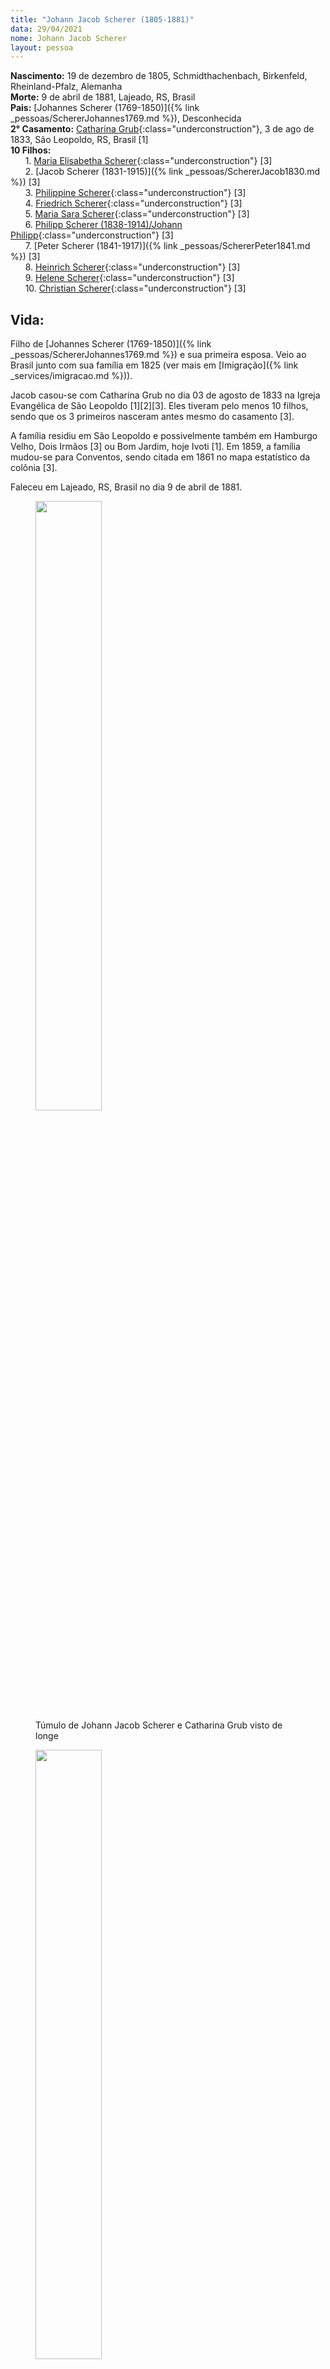 ```yaml
---
title: "Johann Jacob Scherer (1805-1881)"
data: 29/04/2021
nome: Johann Jacob Scherer
layout: pessoa
---
```


**Nascimento:** 19 de dezembro de 1805, Schmidthachenbach, Birkenfeld, Rheinland-Pfalz, Alemanha<br/>
**Morte:** 9 de abril de 1881, Lajeado, RS, Brasil<br/>
**Pais:** [Johannes Scherer (1769-1850)]({% link _pessoas/SchererJohannes1769.md %}), Desconhecida<br/>
**2° Casamento:** [Catharina Grub](){:class="underconstruction"}, 3 de ago de 1833, São Leopoldo, RS, Brasil [1]<br/>
**10 Filhos:**<br/>
&nbsp;&nbsp;&nbsp;&nbsp;&nbsp;&nbsp;1. [Maria Elisabetha Scherer](){:class="underconstruction"} [3]<br/>
&nbsp;&nbsp;&nbsp;&nbsp;&nbsp;&nbsp;2. [Jacob Scherer (1831-1915)]({% link _pessoas/SchererJacob1830.md %}) [3]<br/>
&nbsp;&nbsp;&nbsp;&nbsp;&nbsp;&nbsp;3. [Philippine Scherer](){:class="underconstruction"} [3]<br/>
&nbsp;&nbsp;&nbsp;&nbsp;&nbsp;&nbsp;4. [Friedrich Scherer](){:class="underconstruction"} [3]<br/>
&nbsp;&nbsp;&nbsp;&nbsp;&nbsp;&nbsp;5. [Maria Sara Scherer](){:class="underconstruction"} [3]<br/>
&nbsp;&nbsp;&nbsp;&nbsp;&nbsp;&nbsp;6. [Philipp Scherer (1838-1914)/Johann Philipp](){:class="underconstruction"} [3]<br/>
&nbsp;&nbsp;&nbsp;&nbsp;&nbsp;&nbsp;7. [Peter Scherer (1841-1917)]({% link _pessoas/SchererPeter1841.md %}) [3]<br/>
&nbsp;&nbsp;&nbsp;&nbsp;&nbsp;&nbsp;8. [Heinrich Scherer](){:class="underconstruction"} [3]<br/>
&nbsp;&nbsp;&nbsp;&nbsp;&nbsp;&nbsp;9. [Helene Scherer](){:class="underconstruction"} [3]<br/>
&nbsp;&nbsp;&nbsp;&nbsp;&nbsp;&nbsp;10. [Christian Scherer](){:class="underconstruction"} [3]<br/>

## Vida:

Filho de [Johannes Scherer (1769-1850)]({% link _pessoas/SchererJohannes1769.md %}) e sua primeira esposa. Veio ao Brasil junto com sua família em 1825 (ver mais em [Imigração]({% link _services/imigracao.md %})).

Jacob casou-se com Catharina Grub no dia 03 de agosto de 1833 na Igreja Evangélica de São Leopoldo [1][2][3]. Eles tiveram pelo menos 10 filhos, sendo que os 3 primeiros nasceram antes mesmo do casamento [3].

A família residiu em São Leopoldo e possivelmente também em Hamburgo Velho, Dois Irmãos [3] ou Bom Jardim, hoje Ivoti [1]. Em 1859, a família mudou-se para Conventos, sendo citada em 1861 no mapa estatístico da colônia [3].


Faleceu em Lajeado, RS, Brasil no dia 9 de abril de 1881.<br/>


<figure>
  <img src="https://drive.google.com/uc?id=1Gq_2d2LiT8m9LJ8hjVWWhoOBNPrwcj8V" width="50%">
  <figcaption class="figure-caption">Túmulo de Johann Jacob Scherer e Catharina Grub visto de longe</figcaption>
</figure>

<figure>
  <img src="https://drive.google.com/uc?id=17s6dZRBxb2lgR3EZaEsBvL0qpYGZgczV" width="50%">
  <figcaption class="figure-caption">Texto no túmulo de Johann Jacob Scherer: "<i>Ruhe Sanft - Johann Jacob Scherer geboren den 19ten December 1805 zu Schmidthachenbach Sachsen Coburg gestorben am 9ten April 1881 Colonie Conventos. Selig die im Denn Sterben denn ihre Werke folgen ihnen nach</i>". Tradução: Descanse em paz - Johann Jacob Scherer nascido em 19 de dezembro de 1805 em Schmidthachenbach Saxônia Coburgo, morreu em 9 de abril de 1881 na Colônia Conventos. Bem-aventurados os que morrem, pois as suas obras os acompanham.</figcaption>
</figure>


## Referências:

[1] HUNSCHE, Carlos H et al. O Biênio 1824/25 da Imigração e Colonização Alemã no Rio Grande do Sul: província de São Pedro. Porto Alegre: A Nação, 1975.

[2] ROSA, Gilson Justino da. Imigrantes Alemães: 1824-1853. Porto Alegre: Est Edições, 2005.

[3] RICHTER, Waldemar et al. Pioneiros de Conventos: 1861. Lajeado: Asd, 2018.

